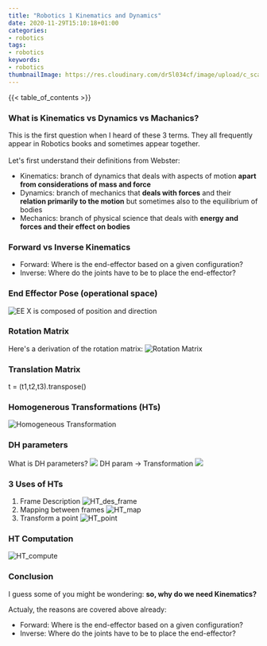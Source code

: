 ```yaml
---
title: "Robotics 1 Kinematics and Dynamics"
date: 2020-11-29T15:10:18+01:00
categories:
- robotics
tags:
- robotics
keywords:
- robotics
thumbnailImage: https://res.cloudinary.com/dr5l034cf/image/upload/c_scale,w_300/v1606676704/Robotics/PUMA_bd0nms.png
---
```


<!--more-->
{{< table_of_contents >}}
### What is Kinematics vs Dynamics vs Machanics?
This is the first question when I heard of these 3 terms. They all frequently appear in Robotics books and sometimes appear together.\
\
 Let's first understand their definitions from Webster:
- Kinematics: branch of dynamics that deals with aspects of
motion **apart from considerations of mass and force**
- Dynamics: branch of mechanics that **deals with forces** and
their **relation primarily to the motion** but sometimes also
to the equilibrium of bodies
- Mechanics: branch of physical science that deals with
**energy and forces and their effect on bodies**

### Forward vs Inverse Kinematics
- Forward: Where is the end-effector based on a given configuration?
- Inverse: Where do the joints have to be to place the end-effector?

### End Effector Pose (operational space)
![EE](https://res.cloudinary.com/dr5l034cf/image/upload/c_scale,w_104/v1606677467/Robotics/EE_pose_y0hjns.png)
X is composed of position and direction

### Rotation Matrix
Here's a derivation of the rotation matrix:
![Rotation Matrix](https://res.cloudinary.com/dr5l034cf/image/upload/c_scale,w_500/v1606672132/Robotics/rotation_Matrix_oure92.png)

### Translation Matrix
t = (t1,t2,t3).transpose()

### Homogenerous Transformations (HTs)
![Homogeneous Transformation](https://res.cloudinary.com/dr5l034cf/image/upload/c_scale,w_358/v1606673838/Robotics/homogeneous_transformation_junzs4.png)

### DH parameters
What is DH parameters?
![](https://upload.wikimedia.org/wikipedia/commons/thumb/d/d8/DHParameter.png/519px-DHParameter.png)
DH param -> Transformation
![](https://res.cloudinary.com/dr5l034cf/image/upload/v1606688863/Robotics/DH_jo2a8a.jpg)

### 3 Uses of HTs
1. Frame Description
![HT_des_frame](https://res.cloudinary.com/dr5l034cf/image/upload/c_scale,w_500/v1606675298/Robotics/HT_des_frame_io6gse.png)
2. Mapping between frames
![HT_map](https://res.cloudinary.com/dr5l034cf/image/upload/c_scale,w_500/v1606675298/Robotics/HT_map_between_frames_m8g736.png)
3. Transform a point
![HT_point](https://res.cloudinary.com/dr5l034cf/image/upload/c_scale,w_500/v1606675394/Robotics/HT_transform_point_vsp2y2.png)
### HT Computation
![HT_compute](https://res.cloudinary.com/dr5l034cf/image/upload/c_scale,w_358/v1606675522/Robotics/HT_compute_rwamn0.png)

### Conclusion
I guess some of you might be wondering: **so, why do we need Kinematics?**

Actualy, the reasons are covered above already:
- Forward: Where is the end-effector based on a given configuration?
- Inverse: Where do the joints have to be to place the end-effector?


